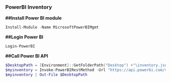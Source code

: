 ### PowerBI Inventory

 
**##Install Power BI module**

```powershell
Install-Module -Name MicrosoftPowerBIMgmt
```


**##Login Power BI**

```powershell
Login-PowerBI
```

**##Call Power BI API**

```powershell
$DesktopPath = [Environment]::GetFolderPath("Desktop") +"\inventory.json" 
$myinventory = Invoke-PowerBIRestMethod -Url "https://api.powerbi.com/v1.0/myorg/admin/Groups?%24top=2&%24expand=users,reports,dashboards,datasets,dataflows" -Method Get
$myinventory | Out-File $DesktopPath
```

